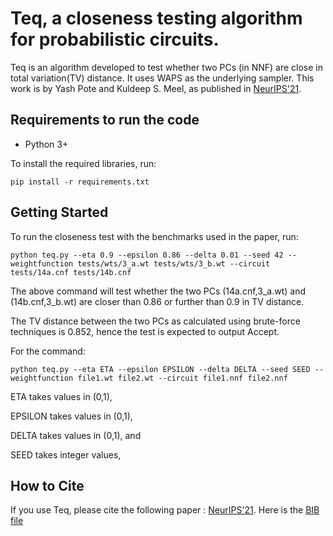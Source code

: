 # Teq, a closeness testing algorithm for probabilistic circuits.

Teq is an algorithm developed to test whether two PCs (in NNF) are close in total variation(TV) distance. It uses WAPS as the underlying sampler. This work is by Yash Pote and Kuldeep S. Meel, as published in [NeurIPS'21](https://meelgroup.github.io/files/publications/NeurIPS21_PCtest.pdf).

## Requirements to run the code

* Python 3+
 
To install the required libraries, run:

```
pip install -r requirements.txt
```

## Getting Started

To run the closeness test with the benchmarks used in the paper, run:
 
```
python teq.py --eta 0.9 --epsilon 0.86 --delta 0.01 --seed 42 --weightfunction tests/wts/3_a.wt tests/wts/3_b.wt --circuit tests/14a.cnf tests/14b.cnf
```

The above command will test whether the two PCs (14a.cnf,3_a.wt) and  (14b.cnf,3_b.wt) are closer than 0.86 or further than 0.9 in TV distance.

The TV distance between the two PCs as calculated using brute-force techniques is 0.852, hence the test is expected to output Accept.


For the command:

```
python teq.py --eta ETA --epsilon EPSILON --delta DELTA --seed SEED --weightfunction file1.wt file2.wt --circuit file1.nnf file2.nnf
```

ETA takes values in (0,1),

EPSILON takes values in (0,1),

DELTA takes values in (0,1), and

SEED takes integer values,


## How to Cite

If you use Teq, please cite the following paper : [NeurIPS'21](https://meelgroup.github.io/files/publications/NeurIPS21_PCtest.pdf). Here is the [BIB file](https://www.comp.nus.edu.sg/~meel/bib/PM21.bib)
